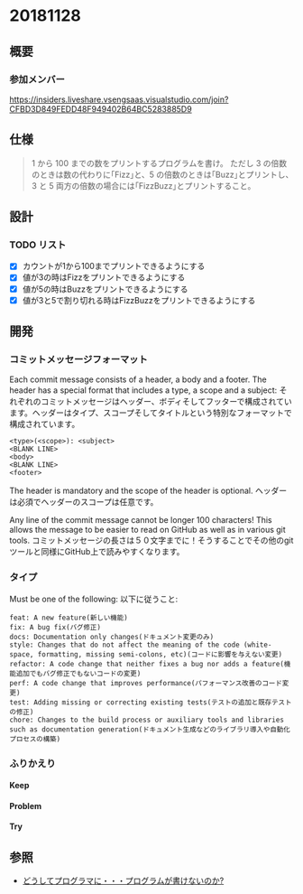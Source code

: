 # 20181128

## 概要

### 参加メンバー
https://insiders.liveshare.vsengsaas.visualstudio.com/join?CFBD3D849FEDD48F949402B64BC5283885D9

## 仕様

> 1 から 100 までの数をプリントするプログラムを書け。
> ただし 3 の倍数のときは数の代わりに｢Fizz｣と、5 の倍数のときは｢Buzz｣とプリントし、3 と 5 両方の倍数の場合には｢FizzBuzz｣とプリントすること。

## 設計

### TODO リスト

- [x] カウントが1から100までプリントできるようにする
- [x] 値が3の時はFizzをプリントできるようにする
- [x] 値が5の時はBuzzをプリントできるようにする
- [x] 値が3と5で割り切れる時はFizzBuzzをプリントできるようにする

## 開発

### コミットメッセージフォーマット

Each commit message consists of a header, a body and a footer. The header has a special format that includes a type, a scope and a subject:
それぞれのコミットメッセージはヘッダー、ボディそしてフッターで構成されています。ヘッダーはタイプ、スコープそしてタイトルという特別なフォーマットで構成されています。

```
<type>(<scope>): <subject>
<BLANK LINE>
<body>
<BLANK LINE>
<footer>
```

The header is mandatory and the scope of the header is optional.
ヘッダーは必須でヘッダーのスコープは任意です。

Any line of the commit message cannot be longer 100 characters! This allows the message to be easier to read on GitHub as well as in various git tools.
コミットメッセージの長さは５０文字までに！そうすることでその他のgitツールと同様にGitHub上で読みやすくなります。

### タイプ

Must be one of the following:
以下に従うこと:

    feat: A new feature(新しい機能)
    fix: A bug fix(バグ修正)
    docs: Documentation only changes(ドキュメント変更のみ)
    style: Changes that do not affect the meaning of the code (white-space, formatting, missing semi-colons, etc)(コードに影響を与えない変更)
    refactor: A code change that neither fixes a bug nor adds a feature(機能追加でもバグ修正でもないコードの変更)
    perf: A code change that improves performance(パフォーマンス改善のコード変更)
    test: Adding missing or correcting existing tests(テストの追加と既存テストの修正)
    chore: Changes to the build process or auxiliary tools and libraries such as documentation generation(ドキュメント生成などのライブラリ導入や自動化プロセスの構築)

### ふりかえり

#### Keep

#### Problem

#### Try

## 参照

- [どうしてプログラマに・・・プログラムが書けないのか?](http://www.aoky.net/articles/jeff_atwood/why_cant_programmers_program.htm)
